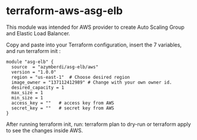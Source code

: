 # terraform-aws-asg-elb

This module was intended for AWS provider to create Auto Scaling Group and Elastic Load Balancer. 

Copy and paste into your Terraform configuration, insert the 7 variables, and run terraform init :

```
module "asg-elb" {
  source  = "azymberdi/asg-elb/aws"
  version = "1.0.0"
  region = "us-east-1"  # Choose desired region
  image_owner = "137112412989" # Change with your own owner id.
  desired_capacity = 1
  max_size = 1
  min_size = 1   
  access_key = ""   # access key from AWS
  secret_key = ""   # secret key from AWS  
}
```



After running terraform init, run: terraform plan to dry-run or terraform apply to see the changes inside AWS.

